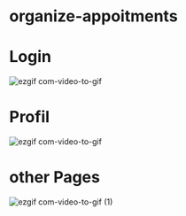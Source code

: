 # organize-appoitments
# Login
![ezgif com-video-to-gif](https://user-images.githubusercontent.com/30563109/90434114-cb76e500-e0c4-11ea-82c5-11f857eb433c.gif)
# Profil
![ezgif com-video-to-gif](https://user-images.githubusercontent.com/30563109/90434449-5061fe80-e0c5-11ea-98ed-e54609153707.gif)
# other Pages
![ezgif com-video-to-gif (1)](https://user-images.githubusercontent.com/30563109/90434591-94ed9a00-e0c5-11ea-80b8-fbc1c9e51c22.gif)
